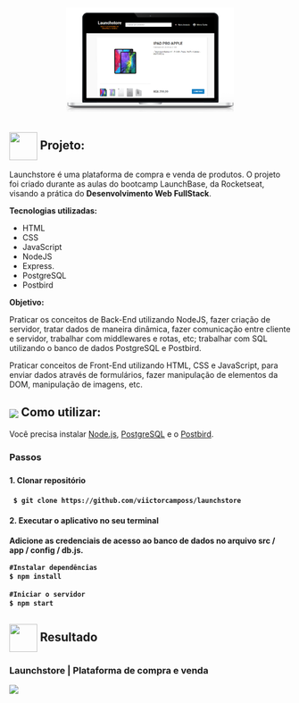 <h1 align="center">
  <img src="public/readme/mockuper.png" alt="Launchstore" width="300">



<h2> <img src= "https://img.icons8.com/plasticine/2x/rocket.png" width="50px" height="50px" align="center"/> Projeto:</h2>

<p> Launchstore é uma plataforma de compra e venda de produtos. O projeto foi criado durante as aulas do bootcamp LaunchBase, da Rocketseat, visando a prática do <strong>Desenvolvimento Web FullStack</strong>.
<p><strong>Tecnologias utilizadas:</strong></p>
 <ul>
    <li>HTML</li>
    <li>CSS</li>
    <li>JavaScript</li>
    <li>NodeJS</li>
    <li>Express. </li> 
    <li>PostgreSQL</li>
    <li>Postbird</li>
</ul>

<strong>Objetivo:</strong>
<p> 
Praticar os conceitos de Back-End utilizando NodeJS, fazer criação de servidor, tratar dados de maneira dinâmica, fazer comunicação entre cliente e servidor, trabalhar com middlewares e rotas, etc; trabalhar com SQL utilizando o banco de dados PostgreSQL e Postbird.</p>
<p>
Praticar conceitos de Front-End utilizando HTML, CSS e JavaScript, para enviar dados através de formulários, fazer manipulação de elementos da DOM, manipulação de imagens, etc. 
</p>
<h2> <img src="https://i.dlpng.com/static/png/6577858_preview.png" width="50px" align="center"/>
Como utilizar:</h2>
<p> Você precisa instalar <a href="https://nodejs.org/en/">Node.js</a>, <a href="https://www.postgresql.org/">PostgreSQL</a> e o <a href="https://www.electronjs.org/apps/postbird">Postbird</a>. </p>
   
<h3> Passos <h3>
<h4> 1. Clonar repositório <h4>

```
 $ git clone https://github.com/viictorcamposs/launchstore
```

<h4> 2. Executar o aplicativo no seu terminal <h4>

<p> Adicione as credenciais de acesso ao banco de dados no arquivo src / app / config / db.js. </p>

```
#Instalar dependências
$ npm install

#Iniciar o servidor 
$ npm start

```
<h2><img src="https://static.thenounproject.com/png/25759-200.png"width="50px" height="50px" align="center"/> Resultado</h2>
<h3> Launchstore | Plataforma de compra e venda </h3>
<img src="public/readme/launchstore.gif"/>